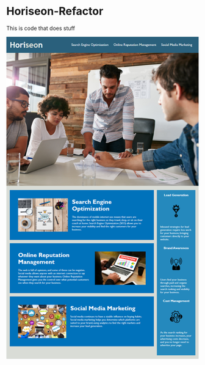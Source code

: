 # Horiseon-Refactor 

This is code that does stuff



<!-- image link to 01-html... -->
![The Horiseon webpage includes a navigation bar, a header image, and cards with text and images at the bottom of the page.](./assets/01-html-css-git-homework-demo.png)

